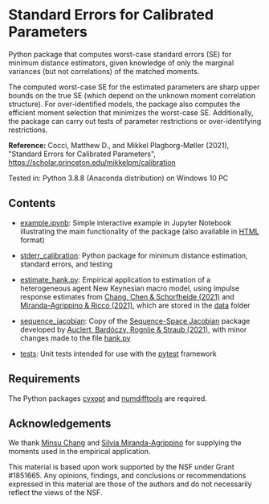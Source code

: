 # Standard Errors for Calibrated Parameters

Python package that computes worst-case standard errors (SE) for minimum distance estimators, given knowledge of only the marginal variances (but not correlations) of the matched moments.

The computed worst-case SE for the estimated parameters are sharp upper bounds on the true SE (which depend on the unknown moment correlation structure). For over-identified models, the package also computes the efficient moment selection that minimizes the worst-case SE. Additionally, the package can carry out tests of parameter restrictions or over-identifying restrictions.

**Reference:**
Cocci, Matthew D., and Mikkel Plagborg-Møller (2021), "Standard Errors for Calibrated Parameters", https://scholar.princeton.edu/mikkelpm/calibration

Tested in: Python 3.8.8 (Anaconda distribution) on Windows 10 PC

## Contents

- [example.ipynb](example.ipynb): Simple interactive example in Jupyter Notebook illustrating the main functionality of the package (also available in [HTML](docs/example.html) format)

- [stderr_calibration](stderr_calibration): Python package for minimum distance estimation, standard errors, and testing

- [estimate_hank.py](estimate_hank.py): Empirical application to estimation of a heterogeneous agent New Keynesian macro model, using impulse response estimates from [Chang, Chen & Schorfheide (2021)](https://cpb-us-w2.wpmucdn.com/web.sas.upenn.edu/dist/e/242/files/2021/05/EvalHAmodels_v6_pub.pdf) and [Miranda-Agrippino & Ricco (2021)](https://doi.org/10.1257/mac.20180124), which are stored in the [data](data) folder

- [sequence_jacobian](sequence_jacobian): Copy of the [Sequence-Space Jacobian](https://github.com/shade-econ/sequence-jacobian) package developed by [Auclert, Bardóczy, Rognlie & Straub (2021)](http://web.stanford.edu/~aauclert/sequence_space_jacobian.pdf), with minor changes made to the file [hank.py](sequence_jacobian/hank.py)

- [tests](tests): Unit tests intended for use with the [pytest](https://docs.pytest.org/) framework

## Requirements

The Python packages [cvxopt](https://cvxopt.org/) and [numdifftools](https://pypi.org/project/numdifftools/) are required.

## Acknowledgements

We thank [Minsu Chang](http://minsuchang.com) and [Silvia Miranda-Agrippino](http://silviamirandaagrippino.com) for supplying the moments used in the empirical application.

This material is based upon work supported by the NSF under Grant #1851665. Any opinions, findings, and conclusions or recommendations expressed in this material are those of the authors and do not necessarily reflect the views of the NSF.
